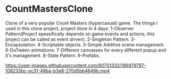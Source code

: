 # CountMastersClone
Clone of a very popular Count Masters (hypercasual) game.
The things I used in this clone project, project done in 4 days:
1-Observer Pattern(Project spessifically depends on game events and actions, this project can be called as event driven).
2-Singleton Pattern.
3-Encapsulation.
4-Scriptable objects.
5-Simple Additive scene management.
6-DoTween animations.
7-Different canvasses for every different popup and it's management.
8-State Pattern.
9-Prefabs.

https://user-images.githubusercontent.com/80701332/186979797-108233bc-ec31-48ba-b3e8-270d5bb4649b.mp4

